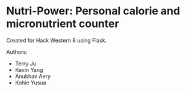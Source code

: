 # **Nutri-Power: Personal calorie and micronutrient counter**
Created for Hack Western 8 using Flask.

Authors: 
- Terry Ju
- Kevin Yang
- Anubhav Aery
- Kohie Yusua
